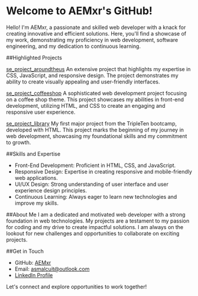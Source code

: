 # Welcome to AEMxr's GitHub!

Hello! I'm AEMxr, a passionate and skilled web developer with a knack for creating innovative and efficient solutions. Here, you'll find a showcase of my work, demonstrating my proficiency in web development, software engineering, and my dedication to continuous learning.

##Highlighted Projects

[se_project_aroundtheus](https://github.com/AEMxr/se_project_aroundtheus)
An extensive project that highlights my expertise in CSS, JavaScript, and responsive design. The project demonstrates my ability to create visually appealing and user-friendly interfaces.

[se_project_coffeeshop](https://github.com/AEMxr/se_project_coffeeshop)
A sophisticated web development project focusing on a coffee shop theme. This project showcases my abilities in front-end development, utilizing HTML, and CSS to create an engaging and responsive user experience.

[se_project_library](https://github.com/AEMxr/se_project_library)
My first major project from the TripleTen bootcamp, developed with HTML. This project marks the beginning of my journey in web development, showcasing my foundational skills and my commitment to growth.

##Skills and Expertise
- Front-End Development: Proficient in HTML, CSS, and JavaScript.
- Responsive Design: Expertise in creating responsive and mobile-friendly web applications.
- UI/UX Design: Strong understanding of user interface and user experience design principles.
- Continuous Learning: Always eager to learn new technologies and improve my skills.

##About Me
I am a dedicated and motivated web developer with a strong foundation in web technologies. My projects are a testament to my passion for coding and my drive to create impactful solutions. I am always on the lookout for new challenges and opportunities to collaborate on exciting projects.

##Get in Touch
- GitHub: [AEMxr](https://github.com/AEMxr/)
- Email: asmalcuit@outlook.com
- [LinkedIn Profile](https://www.linkedin.com/in/anthony-malcuit-565640250/)

Let's connect and explore opportunities to work together!
<!--
**AEMxr/AEMxr** is a ✨ _special_ ✨ repository because its `README.md` (this file) appears on your GitHub profile.

Here are some ideas to get you started:

- 🔭 I’m currently working on ...
- 🌱 I’m currently learning ...
- 👯 I’m looking to collaborate on ...
- 🤔 I’m looking for help with ...
- 💬 Ask me about ...
- 📫 How to reach me: ...
- 😄 Pronouns: ...
- ⚡ Fun fact: ...
-->
